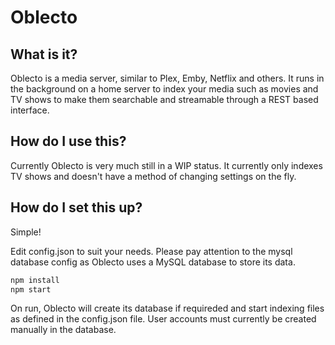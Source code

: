 # Oblecto
## What is it?
Oblecto is a media server, similar to Plex, Emby, Netflix and others. It runs in the background on a home server to index your media such as movies and TV shows to make them searchable and streamable through a REST based interface.

## How do I use this?
Currently Oblecto is very much still in a WIP status. It currently only indexes TV shows and doesn't have a method of changing settings on the fly.

## How do I set this up?
Simple!

Edit config.json to suit your needs. Please pay attention to the mysql database config as Oblecto uses a MySQL database to store its data.

```bash
npm install
npm start
```

On run, Oblecto will create its database if requireded and start indexing files as defined in the config.json file.
User accounts must currently be created manually in the database.